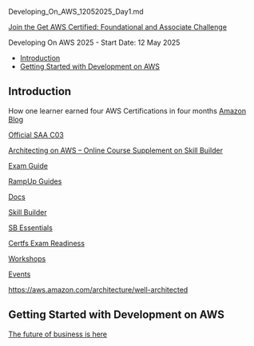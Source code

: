 Developing_On_AWS_12052025_Day1.md 

[Join the Get AWS Certified: Foundational and Associate Challenge](https://pages.awscloud.com/GLOBAL-other-GC-Traincert-Foundational-and-Associate-Certification-Challenge-2025-reg.html)

Developing On AWS 2025 - Start Date: 12 May 2025

- [Introduction](#introduction)
- [Getting Started with Development on AWS](#getting-started-with-development-on-aws)

## Introduction

How one learner earned four AWS Certifications in four months [Amazon Blog](https://aws.amazon.com/blogs/training-and-certification/how-one-learner-earned-four-aws-certifications-in-four-months/)

[Official SAA C03](https://aws.amazon.com/certification/certified-solutions-architect-associate/)

[Architecting on AWS – Online Course Supplement on Skill Builder](https://explore.skillbuilder.aws/learn/course/external/view/elearning/8319/architecting-on-aws-online-course-supplement)

[Exam Guide](https://d1.awsstatic.com/training-and-certification/docs-sa-assoc/AWS-Certified-Solutions-Architect-Associate_Exam-Guide.pdf)

[RampUp Guides](https://aws.amazon.com/training/ramp-up-guides/)

[Docs](https://docs.aws.amazon.com/)

[Skill Builder](https://explore.skillbuilder.aws/learn/signin)

[SB Essentials](https://explore.skillbuilder.aws/learn/course/internal/view/elearning/10455/Fundamentos-de-la-nube-de-AWS-para-profesionales-Espa%2525C3%2525B1ol-de-Espa%2525C3%2525B1a-%25257C-AWS-Cloud-Practitioner-Essentials-Spanish-from-Spain-)

[Certfs Exam Readiness](https://explore.skillbuilder.aws/learn/course/internal/view/elearning/125/exam-readiness-aws-certified-solutions-architect-associate-digital)

[Workshops](https://workshops.aws/)

[Events](https://aws-experience.com/latam/smb/events)

https://aws.amazon.com/architecture/well-architected


## Getting Started with Development on AWS

[The future of business is here](https://aws.amazon.com/campaigns/migrating-to-the-cloud/)